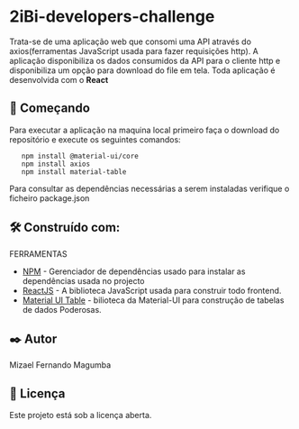  # 2iBi-developers-challenge
 Trata-se de uma aplicação web que consomi uma API através do axios(ferramentas JavaScript usada para fazer requisições http). 
 A aplicação disponibiliza os dados consumidos da API para o cliente http e disponibiliza um opção para download do file em tela.
 Toda aplicação é desenvolvida com o **React**
 

## 🚀 Começando

Para executar a aplicação na maquina local primeiro faça o download do repositório e execute os seguintes comandos:
       
       npm install @material-ui/core
       npm install axios 
       npm install material-table 
       
Para consultar as dependências necessárias a serem instaladas verifique o ficheiro package.json
    
     
  

## 🛠️ Construído com:

FERRAMENTAS

* [NPM](https://www.npmjs.com/get-npm) - Gerenciador de dependências usado para instalar as dependências usada no projecto
* [ReactJS](https://reactjs.org) - A biblioteca JavaScript usada para construir todo frontend.
* [Material UI Table](https://material-table.com/#/) - bilioteca da Material-UI para construção de tabelas de dados Poderosas.
 
 
## ✒️ Autor

Mizael Fernando Magumba 

## 📄 Licença

Este projeto está sob a licença aberta.
